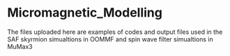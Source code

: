 # Micromagnetic_Modelling
The files uploaded here are examples of codes and output files used in the SAF skyrmion simualtions in OOMMF and spin wave filter simualtions in MuMax3
